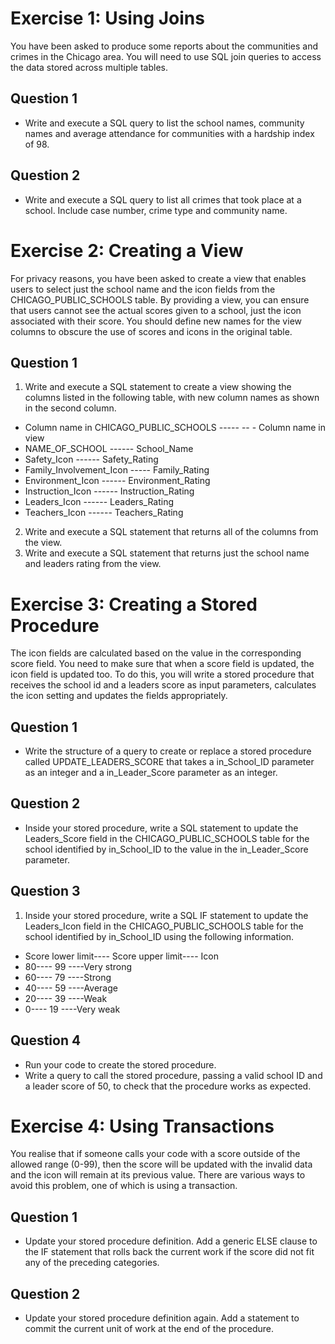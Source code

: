 # Exercise 1: Using Joins
You have been asked to produce some reports about the communities and crimes in the Chicago area. You will need to use SQL join queries to access the data stored across multiple tables.

## Question 1
- Write and execute a SQL query to list the school names, community names and average attendance for communities with a hardship index of 98.

## Question 2
- Write and execute a SQL query to list all crimes that took place at a school. Include case number, crime type and community name.

# Exercise 2: Creating a View
For privacy reasons, you have been asked to create a view that enables users to select just the school name and the icon fields from the CHICAGO_PUBLIC_SCHOOLS table. By providing a view, you can ensure that users cannot see the actual scores given to a school, just the icon associated with their score. You should define new names for the view columns to obscure the use of scores and icons in the original table.

## Question 1
1. Write and execute a SQL statement to create a view showing the columns listed in the following table, with new column names as shown in the second column.
- Column name in CHICAGO_PUBLIC_SCHOOLS	                   -----       -- - Column name in view
- NAME_OF_SCHOOL	                                    ------              School_Name
- Safety_Icon	                                        ------              Safety_Rating
- Family_Involvement_Icon	                              -----            Family_Rating
- Environment_Icon	                                    ------            Environment_Rating
- Instruction_Icon	                                    ------            Instruction_Rating
- Leaders_Icon	                                        ------            Leaders_Rating
- Teachers_Icon	                                         ------           Teachers_Rating

2. Write and execute a SQL statement that returns all of the columns from the view.
3.  Write and execute a SQL statement that returns just the school name and leaders rating from the view.

# Exercise 3: Creating a Stored Procedure
The icon fields are calculated based on the value in the corresponding score field. You need to make sure that when a score field is updated, the icon field is updated too. To do this, you will write a stored procedure that receives the school id and a leaders score as input parameters, calculates the icon setting and updates the fields appropriately.

## Question 1
- Write the structure of a query to create or replace a stored procedure called UPDATE_LEADERS_SCORE that takes a in_School_ID parameter as an integer and a in_Leader_Score parameter as an integer.

## Question 2
- Inside your stored procedure, write a SQL statement to update the Leaders_Score field in the CHICAGO_PUBLIC_SCHOOLS table for the school identified by in_School_ID to the value in the in_Leader_Score parameter.

## Question 3
1. Inside your stored procedure, write a SQL IF statement to update the Leaders_Icon field in the CHICAGO_PUBLIC_SCHOOLS table for the school identified by in_School_ID using the following information.
- Score lower limit----	Score upper limit----	Icon
- 80----	99	----Very strong
- 60----	79	----Strong
- 40----	59	----Average
- 20----	39	----Weak
- 0----	19	----Very weak

## Question 4
- Run your code to create the stored procedure.
- Write a query to call the stored procedure, passing a valid school ID and a leader score of 50, to check that the procedure works as expected.

# Exercise 4: Using Transactions
You realise that if someone calls your code with a score outside of the allowed range (0-99), then the score will be updated with the invalid data and the icon will remain at its previous value. There are various ways to avoid this problem, one of which is using a transaction.

## Question 1
- Update your stored procedure definition. Add a generic ELSE clause to the IF statement that rolls back the current work if the score did not fit any of the preceding categories.

## Question 2
- Update your stored procedure definition again. Add a statement to commit the current unit of work at the end of the procedure.
  
